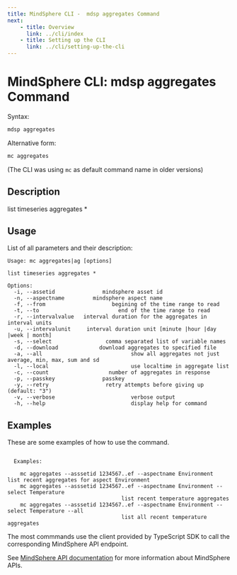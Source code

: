 ```yaml
---
title: MindSphere CLI -  mdsp aggregates Command
next:
    - title: Overview
      link: ../cli/index
    - title: Setting up the CLI
      link: ../cli/setting-up-the-cli
---
```



# MindSphere CLI: mdsp aggregates Command

Syntax:

```bash
mdsp aggregates
```

Alternative form:

```bash
mc aggregates
```

(The CLI was using `mc` as default command name in older versions)

## Description

list timeseries aggregates *

## Usage

List of all parameters and their description:

```text
Usage: mc aggregates|ag [options]

list timeseries aggregates *

Options:
  -i, --assetid               mindsphere asset id
  -n, --aspectname         mindsphere aspect name
  -f, --from                     begining of the time range to read
  -t, --to                         end of the time range to read
  -r, --intervalvalue   interval duration for the aggregates in interval units
  -u, --intervalunit     interval duration unit [minute |hour |day |week | month]
  -s, --select                 comma separated list of variable names
  -d, --download             download aggregates to specified file
  -a, --all                            show all aggregates not just average, min, max, sum and sd
  -l, --local                          use localtime in aggregate list
  -c, --count                   number of aggregates in response
  -p, --passkey               passkey
  -y, --retry                  retry attempts before giving up (default: "3")
  -v, --verbose                        verbose output
  -h, --help                           display help for command

```

## Examples

These are some examples of how to use the command. 

```text

  Examples:

    mc aggregates --asssetid 1234567..ef --aspectname Environment   	list recent aggregates for aspect Environment
    mc aggregates --asssetid 1234567..ef --aspectname Environment --select Temperature 
									list recent temperature aggregates 
    mc aggregates --asssetid 1234567..ef --aspectname Environment --select Temperature --all 
									list all recent temperature aggregates

```

The most commmands use the client provided by TypeScript SDK to call the corresponding MindSphere API endpoint.

See [MindSphere API documentation](https://documentation.mindsphere.io/MindSphere/apis/index.html) for more information about MindSphere APIs.